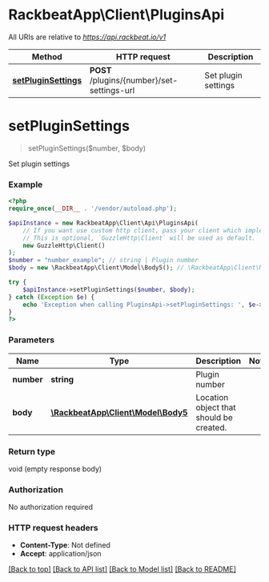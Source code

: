 # RackbeatApp\Client\PluginsApi

All URIs are relative to *https://api.rackbeat.io/v1*

Method | HTTP request | Description
------------- | ------------- | -------------
[**setPluginSettings**](PluginsApi.md#setPluginSettings) | **POST** /plugins/{number}/set-settings-url | Set plugin settings


# **setPluginSettings**
> setPluginSettings($number, $body)

Set plugin settings



### Example
```php
<?php
require_once(__DIR__ . '/vendor/autoload.php');

$apiInstance = new RackbeatApp\Client\Api\PluginsApi(
    // If you want use custom http client, pass your client which implements `GuzzleHttp\ClientInterface`.
    // This is optional, `GuzzleHttp\Client` will be used as default.
    new GuzzleHttp\Client()
);
$number = "number_example"; // string | Plugin number
$body = new \RackbeatApp\Client\Model\Body5(); // \RackbeatApp\Client\Model\Body5 | Location object that should be created.

try {
    $apiInstance->setPluginSettings($number, $body);
} catch (Exception $e) {
    echo 'Exception when calling PluginsApi->setPluginSettings: ', $e->getMessage(), PHP_EOL;
}
?>
```

### Parameters

Name | Type | Description  | Notes
------------- | ------------- | ------------- | -------------
 **number** | **string**| Plugin number |
 **body** | [**\RackbeatApp\Client\Model\Body5**](../Model/Body5.md)| Location object that should be created. |

### Return type

void (empty response body)

### Authorization

No authorization required

### HTTP request headers

 - **Content-Type**: Not defined
 - **Accept**: application/json

[[Back to top]](#) [[Back to API list]](../../README.md#documentation-for-api-endpoints) [[Back to Model list]](../../README.md#documentation-for-models) [[Back to README]](../../README.md)

